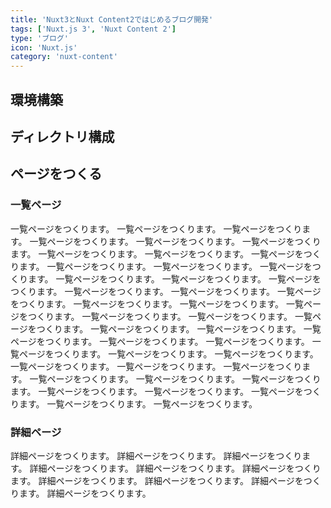 ```yaml
---
title: 'Nuxt3とNuxt Content2ではじめるブログ開発'
tags: ['Nuxt.js 3', 'Nuxt Content 2']
type: 'ブログ'
icon: 'Nuxt.js'
category: 'nuxt-content'
---
```


## 環境構築

## ディレクトリ構成

## ページをつくる

### 一覧ページ
一覧ページをつくります。
一覧ページをつくります。
一覧ページをつくります。
一覧ページをつくります。
一覧ページをつくります。
一覧ページをつくります。
一覧ページをつくります。
一覧ページをつくります。
一覧ページをつくります。
一覧ページをつくります。
一覧ページをつくります。
一覧ページをつくります。
一覧ページをつくります。
一覧ページをつくります。
一覧ページをつくります。
一覧ページをつくります。
一覧ページをつくります。
一覧ページをつくります。
一覧ページをつくります。
一覧ページをつくります。
一覧ページをつくります。
一覧ページをつくります。
一覧ページをつくります。
一覧ページをつくります。
一覧ページをつくります。
一覧ページをつくります。
一覧ページをつくります。
一覧ページをつくります。
一覧ページをつくります。
一覧ページをつくります。
一覧ページをつくります。
一覧ページをつくります。
一覧ページをつくります。
一覧ページをつくります。
一覧ページをつくります。
一覧ページをつくります。
一覧ページをつくります。
一覧ページをつくります。
一覧ページをつくります。
一覧ページをつくります。
一覧ページをつくります。
一覧ページをつくります。
一覧ページをつくります。

### 詳細ページ
詳細ページをつくります。
詳細ページをつくります。
詳細ページをつくります。
詳細ページをつくります。
詳細ページをつくります。
詳細ページをつくります。
詳細ページをつくります。
詳細ページをつくります。
詳細ページをつくります。
詳細ページをつくります。
